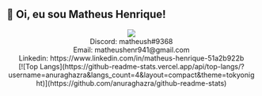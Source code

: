 ## 👋 Oi, eu sou Matheus Henrique!

<div align="center">
  
<img src="https://github.blog/wp-content/uploads/2018/10/46896184-b679fc80-ce30-11e8-88bf-921e9b788f7c.gif?resize=200%2C200" />
<br>
Discord: matheush#9368 
<br>
Email: matheushenr941@gmail.com
<br>
Linkedin: https://www.linkedin.com/in/matheus-henrique-51a2b922b
<br>
[![Top Langs](https://github-readme-stats.vercel.app/api/top-langs/?username=anuraghazra&langs_count=4&layout=compact&theme=tokyonight)](https://github.com/anuraghazra/github-readme-stats)

  

  
 
</div>

<!---
matheush9/matheush9 is a ✨ special ✨ repository because its `README.md` (this file) appears on your GitHub profile.
You can click the Preview link to take a look at your changes.
--->
